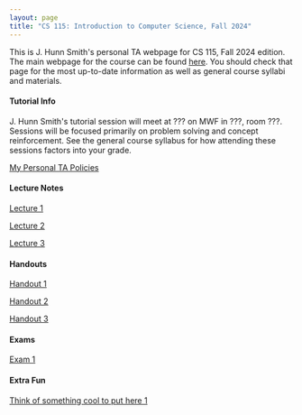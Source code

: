 ```yaml
---
layout: page
title: "CS 115: Introduction to Computer Science, Fall 2024"
---
```


This is J. Hunn Smith's personal TA webpage for CS 115, Fall 2024 edition. The main webpage for the course can be found [here](https://student.cs.uwaterloo.ca/~cs115/). You should check that page for the most up-to-date information as well as general course syllabi and materials.

#### Tutorial Info

J. Hunn Smith's tutorial session will meet at ??? on MWF in ???, room ???. Sessions will be focused primarily on problem solving and concept reinforcement.
See the general course syllabus for how attending these sessions factors into your grade.

[My Personal TA Policies](/courses/quantum-mechanics/Sample_Course_Outline.pdf)


#### Lecture Notes

[Lecture 1](/courses/quantum-mechanics/Sample_Lecture_Notes.pdf)

[Lecture 2](/courses/quantum-mechanics/Sample_Lecture_Notes.pdf)

[Lecture 3](/courses/quantum-mechanics/Sample_Lecture_Notes.pdf)

#### Handouts

[Handout 1](/courses/quantum-mechanics/Sample_Lecture_Notes.pdf)

[Handout 2](/courses/quantum-mechanics/Sample_Lecture_Notes.pdf)

[Handout 3](/courses/quantum-mechanics/Sample_Lecture_Notes.pdf)

#### Exams

[Exam 1](/courses/quantum-mechanics/Sample_Exam.pdf)

#### Extra Fun

[ Think of something cool to put here 1](/courses/quantum-mechanics/Sample_Midterm.pdf)